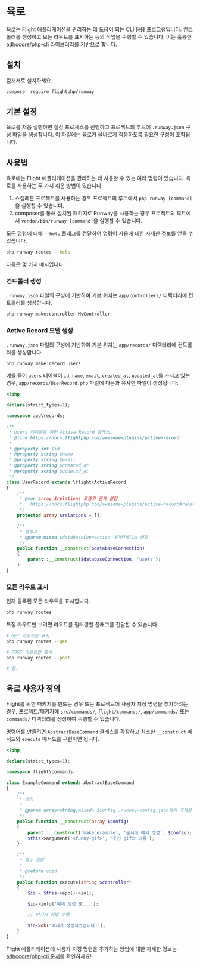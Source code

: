 # 육로

육로는 Flight 애플리케이션을 관리하는 데 도움이 되는 CLI 응용 프로그램입니다. 컨트롤러를 생성하고 모든 라우트를 표시하는 등의 작업을 수행할 수 있습니다. 이는 훌륭한 [adhocore/php-cli](https://github.com/adhocore/php-cli) 라이브러리를 기반으로 합니다.

## 설치

컴포저로 설치하세요.

```bash
composer require flightphp/runway
```

## 기본 설정

육로를 처음 실행하면 설정 프로세스를 진행하고 프로젝트의 루트에 `.runway.json` 구성 파일을 생성합니다. 이 파일에는 육로가 올바르게 작동하도록 필요한 구성이 포함됩니다.

## 사용법

육로에는 Flight 애플리케이션을 관리하는 데 사용할 수 있는 여러 명령이 있습니다. 육로를 사용하는 두 가지 쉬운 방법이 있습니다.

1. 스켈레톤 프로젝트를 사용하는 경우 프로젝트의 루트에서 `php runway [command]`을 실행할 수 있습니다.
1. composer를 통해 설치된 패키지로 Runway를 사용하는 경우 프로젝트의 루트에서 `vendor/bin/runway [command]`을 실행할 수 있습니다.

모든 명령에 대해 `--help` 플래그를 전달하여 명령어 사용에 대한 자세한 정보를 얻을 수 있습니다.

```bash
php runway routes --help
```

다음은 몇 가지 예시입니다:

### 컨트롤러 생성

`.runway.json` 파일의 구성에 기반하여 기본 위치는 `app/controllers/` 디렉터리에 컨트롤러를 생성합니다.

```bash
php runway make:controller MyController
```

### Active Record 모델 생성

`.runway.json` 파일의 구성에 기반하여 기본 위치는 `app/records/` 디렉터리에 컨트롤러를 생성합니다.

```bash
php runway make:record users
```

예를 들어 `users` 테이블이 `id`, `name`, `email`, `created_at`, `updated_at`를 가지고 있는 경우, `app/records/UserRecord.php` 파일에 다음과 유사한 파일이 생성됩니다:

```php
<?php

declare(strict_types=1);

namespace app\records;

/**
 * users 테이블을 위한 Active Record 클래스.
 * @link https://docs.flightphp.com/awesome-plugins/active-record
 * 
 * @property int $id
 * @property string $name
 * @property string $email
 * @property string $created_at
 * @property string $updated_at
 */
class UserRecord extends \flight\ActiveRecord
{
    /**
     * @var array $relations 모델의 관계 설정
     *   https://docs.flightphp.com/awesome-plugins/active-record#relationships
     */
    protected array $relations = [];

    /**
     * 생성자
     * @param mixed $databaseConnection 데이터베이스 연결
     */
    public function __construct($databaseConnection)
    {
        parent::__construct($databaseConnection, 'users');
    }
}
```

### 모든 라우트 표시

현재 등록된 모든 라우트를 표시합니다.

```bash
php runway routes
```

특정 라우트만 보려면 라우트를 필터링할 플래그를 전달할 수 있습니다.

```bash
# GET 라우트만 표시
php runway routes --get

# POST 라우트만 표시
php runway routes --post

# 등.
```

## 육로 사용자 정의

Flight를 위한 패키지를 만드는 경우 또는 프로젝트에 사용자 지정 명령을 추가하려는 경우, 프로젝트/패키지에 `src/commands/`, `flight/commands/`, `app/commands/` 또는 `commands/` 디렉터리를 생성하여 수행할 수 있습니다.

명령어를 만들려면 `AbstractBaseCommand` 클래스를 확장하고 최소한 `__construct` 메서드와 `execute` 메서드를 구현하면 됩니다.

```php
<?php

declare(strict_types=1);

namespace flight\commands;

class ExampleCommand extends AbstractBaseCommand
{
	/**
     * 생성
     *
     * @param array<string,mixed> $config .runway-config.json에서 가져온 JSON 구성
     */
    public function __construct(array $config)
    {
        parent::__construct('make:example', '문서에 예제 생성', $config);
        $this->argument('<funny-gif>', '웃긴 gif의 이름');
    }

	/**
     * 함수 실행
     *
     * @return void
     */
    public function execute(string $controller)
    {
        $io = $this->app()->io();

		$io->info('예제 생성 중...');

		// 여기서 작업 수행

		$io->ok('예제가 생성되었습니다!');
	}
}
```

Flight 애플리케이션에 사용자 지정 명령을 추가하는 방법에 대한 자세한 정보는 [adhocore/php-cli 문서](https://github.com/adhocore/php-cli)를 확인하세요!